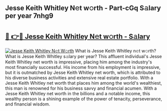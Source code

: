 ## Jesse Keith Whitley N𝚎t w𝚘rth - Part-cGq S𝚊lary per year 7nhg9

# <h2><a href="http://gc3n7t.nevu.top/?p=Jesse+Keith+Whitley">🔗 👉🔴 Jesse Keith Whitley N𝚎t w𝚘rth - S𝚊lary</a></h2>

[![Jesse Keith Whitley N𝚎t W𝚘rth](https://i.imgur.com/Oavwk0R.jpeg)](http://gc3n7t.nevu.top/?p=Jesse+Keith+Whitley)
What is Jesse Keith Whitley n𝚎t w𝚘rth? What is Jesse Keith Whitley s𝚊lary per year?
This affluent individual's Jesse Keith Whitley net worth is impressive, placing him among the industry's most financially successful. His income from his employment is impressive, but it is outmatched by Jesse Keith Whitley net worth, which is attributed to his diverse business activities and extensive real estate portfolio. With a Jesse Keith Whitley net worth that places him among the world's wealthiest, this man is renowned for his business savvy and financial acumen. With a Jesse Keith Whitley net worth in the billions and a notable income, this wealthy person is a shining example of the power of tenacity, perseverance, and financial wisdom.
